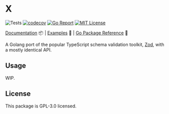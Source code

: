 # X

![Tests](https://github.com/abyanmajid/x/actions/workflows/tests.yml/badge.svg) [![codecov](https://codecov.io/gh/abyanmajid/x/branch/master/graph/badge.svg?token=PkJaofBVyv)](https://codecov.io/gh/abyanmajid/x/tree/master) [![Go Report](https://goreportcard.com/badge/abyanmajid/x)](https://goreportcard.com/report/abyanmajid/x) [![MIT License](https://img.shields.io/badge/license-GPL3-blue.svg)](https://github.com/abyanmajid/x/blob/master/LICENSE)

[Documentation](#) 📦 | [Examples](https://github.com/abyanmajid/x/tree/master/examples) 🌿 | [Go Package Reference](https://pkg.go.dev/github.com/abyanmajid/x) 📃

A Golang port of the popular TypeScript schema validation toolkit, [Zod](https://github.com/colinhacks/zod), with a mostly identical API.

## Usage

WIP.

## License

This package is GPL-3.0 licensed.
